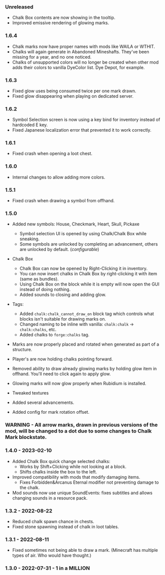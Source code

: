 ### Unreleased
- Chalk Box contents are now showing in the tooltip.
- Improved emissive rendering of glowing marks. 

### 1.6.4
- Chalk marks now have proper names with mods like WAILA or WTHIT.
- Chalks will again generate in Abandoned Mineshafts. They've been missing for a year, and no one noticed.
- Chalks of unsupported colors will no longer be created when other mod adds their colors to vanilla DyeColor list. Dye Depot, for example.

### 1.6.3
- Fixed glow uses being consumed twice per one mark drawn.
- Fixed glow disappearing when playing on dedicated server. 

### 1.6.2
- Symbol Selection screen is now using a key bind for inventory instead of hardcoded E key.
- Fixed Japanese localization error that prevented it to work correctly.

### 1.6.1
- Fixed crash when opening a loot chest. 

### 1.6.0
- Internal changes to allow adding more colors.

### 1.5.1
- Fixed crash when drawing a symbol from offhand. 

### 1.5.0
- Added new symbols: House, Checkmark, Heart, Skull, Pickaxe
  - Symbol selection UI is opened by using Chalk/Chalk Box while sneaking. 
  - Some symbols are unlocked by completing an advancement, others are unlocked by default. (_configurable_)

- Chalk Box
  - Chalk Box can now be opened by Right-Clicking it in inventory.
  - You can now insert chalks in Chalk Box by right-clicking it with item (same as bundles).
  - Using Chalk Box on the block while it is empty will now open the GUI instead of doing nothing.
  - Added sounds to closing and adding glow.

- Tags:
  - Added `chalk:chalk_cannot_draw_on` block tag which controls what blocks isn't suitable for drawing marks on.
  - Changed naming to be inline with vanilla: `chalk:chalk` -> `chalk:chalks`, etc.
  - Added chalks to `forge:chalks` tag.

- Marks are now properly placed and rotated when generated as part of a structure.
- Player's are now holding chalks pointing forward.
- Removed ability to draw already glowing marks by holding glow item in offhand. You'll need to click again to apply glow. 
- Glowing marks will now glow properly when Rubidium is installed.

- Tweaked textures
- Added several advancements.
- Added config for mark rotation offset.

### WARNING - All arrow marks, drawn in previous versions of the mod, will be changed to a dot due to some changes to Chalk Mark blockstate. 

### 1.4.0 - 2023-02-10

- Added Chalk Box quick change selected chalks: 
  - Works by Shift+Clicking while not looking at a block.
  - Shifts chalks inside the box to the left.
- Improved compatibility with mods that modify damaging items.
  - Fixes Forbidden&Arcanus Eternal modifier not preventing damage to the chalk.
- Mod sounds now use unique SoundEvents: fixes subtitles and allows changing sounds in a resource pack.

### 1.3.2 - 2022-08-22

- Reduced chalk spawn chance in chests.
- Fixed stone spawning instead of chalk in loot tables.

### 1.3.1 - 2022-08-11

- Fixed sometimes not being able to draw a mark. (Minecraft has multiple types of air. Who would have thought.)

### 1.3.0 - 2022-07-31 - 1 in a MILLION
